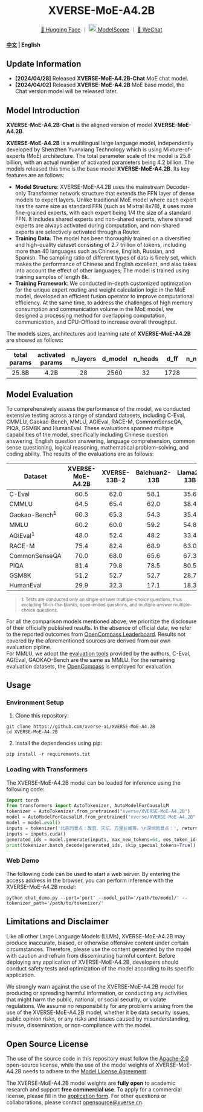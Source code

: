 <div align="center">
<h1>
  XVERSE-MoE-A4.2B
</h1>
</div>

<p align="center">
        <a href="https://huggingface.co/xverse">🤗 Hugging Face</a>&nbsp｜
        <a href="https://modelscope.cn/organization/xverse" rel="nofollow"><img src="resources/modelscope.png" width="20px" style="max-width: 100%;"> ModelScope</a>&nbsp｜
        <a href="resources/wechat.png">💬 WeChat</a>
</p>

<h4 align="left">
    <p>
        <a href="README.md">中文</a> |
        <b>English</b>
    <p>
</h4>

## Update Information
- **[2024/04/28]** Released **XVERSE-MoE-A4.2B-Chat** MoE chat model.
- **[2024/04/02]** Released **XVERSE-MoE-A4.2B** MoE base model, the Chat version model will be released later.

## Model Introduction

**XVERSE-MoE-A4.2B-Chat** is the aligned version of model **XVERSE-MoE-A4.2B**.

**XVERSE-MoE-A4.2B** is a multilingual large language model, independently developed by Shenzhen Yuanxiang Technology which is using Mixture-of-experts (MoE) architecture. The total parameter scale of the model is 25.8 billion, with an actual number of activated parameters being 4.2 billion. The models released this time is the base model **XVERSE-MoE-A4.2B**. Its key features are as follows:

- **Model Structure**: XVERSE-MoE-A4.2B uses the mainstream Decoder-only Transformer network structure that extends the FFN layer of dense models to expert layers. Unlike traditional MoE model where each expert has the same size as standard FFN (such as Mixtral 8x7B), it uses more fine-grained experts, with each expert being 1/4 the size of a standard FFN. It includes shared experts and non-shared experts, where shared experts are always activated during computation, and non-shared experts are selectively activated through a Router.
- **Training Data**: The model has been thoroughly trained on a diversified and high-quality dataset consisting of 2.7 trillion of tokens, including more than 40 languages such as Chinese, English, Russian, and Spanish. The sampling ratio of different types of data is finely set, which makes the performance of Chinese and English excellent, and also takes into account the effect of other languages; The model is trained using training samples of length 8k.
- **Training Framework**: We conducted in-depth customized optimization for the unique expert routing and weight calculation logic in the MoE model, developed an efficient fusion operator to improve computational efficiency. At the same time, to address the challenges of high memory consumption and communication volume in the MoE model, we designed a processing method for overlapping computation, communication, and CPU-Offload to increase overall throughput.

The models sizes, architectures and learning rate of **XVERSE-MoE-A4.2B** are showed as follows:

| total params | activated params | n_layers | d_model | n_heads | d_ff | n_non_shared_experts | n_shared_experts | top_k |   lr   |
| :----------: | :--------------: | :------: | :-----: | :-----: | :--: | :------------------: | :--------------: | :---: | :----: |
|    25.8B     |       4.2B       |    28    |  2560   |   32    | 1728 |          64          |        2         |   6   | 3.5e−4 |

## Model Evaluation

To comprehensively assess the performance of the model, we conducted extensive testing across a range of standard datasets, including C-Eval, CMMLU, Gaokao-Bench, MMLU, AGIEval, RACE-M, CommonSenseQA, PIQA, GSM8K and HumanEval. These evaluations spanned multiple capabilities of the model, specifically including Chinese question answering, English question answering, language comprehension, common sense questioning, logical reasoning, mathematical problem-solving, and coding ability. The results of the evaluations are as follows:

| Dataset                  | XVERSE-MoE-A4.2B | XVERSE-13B-2 | Baichuan2-13B | Llama2-13B | Llama1-65B | XVERSE-7B | DeepSeek-7B | Mistral-7B | Gemma-7B | DeepSeek-MoE-16B |
| ------------------------ | :--------------: | :----------: | :-----------: | :--------: | :--------: | :-------: | :---------: | :--------: | :------: | :--------------: |
| C-Eval                   |       60.5       |     62.0     |     58.1      |    35.6    |    38.8    |   57.1    |    45.0     |    45.1    |   50.0   |       40.6       |
| CMMLU                    |       64.5       |     65.4     |     62.0      |    38.4    |    40.6    |   61.3    |    47.2     |    44.9    |   50.5   |       42.5       |
| Gaokao-Bench<sup>1</sup> |       60.3       |     65.3     |     54.3      |    35.4    |    38.9    |   61.7    |    35.4     |    40.2    |   42.3   |       29.1       |
| MMLU                     |       60.2       |     60.0     |     59.2      |    54.8    |    63.4    |   56.6    |    48.2     |    62.5    |   64.3   |        45        |
| AGIEval<sup>1</sup>      |       48.0       |     52.4     |     48.2      |    33.4    |    42.4    |   46.9    |    26.4     |    41.2    |   41.7   |       31.7       |
| RACE-M                   |       75.4       |     82.4     |     68.9      |    63.0    |    67.9    |   79.0    |    63.2     |    67.5    |   80.2   |       61.9       |
| CommonSenseQA            |       70.0       |     68.0     |     65.6      |    67.3    |    74.0    |   64.1    |    56.4     |    68.8    |   74.0   |       54.8       |
| PIQA                     |       81.4       |     79.8     |     78.5      |    80.5    |    82.8    |   76.7    |    79.2     |    82.2    |   81.2   |       80.2       |
| GSM8K                    |       51.2       |     52.7     |     52.7      |    28.7    |    50.9    |   19.3    |    17.4     |    35.4    |   46.4   |       18.8       |
| HumanEval                |       29.9       |     32.3     |     17.1      |    18.3    |    23.7    |   10.4    |    26.2     |    26.2    |   32.3   |       26.8       |

> <sup>1: Tests are conducted only on single-answer multiple-choice questions, thus excluding fill-in-the-blanks, open-ended questions, and multiple-answer multiple-choice questions.</sup>   

For all the comparison models mentioned above, we prioritize the disclosure of their officially published results. In the absence of official data, we refer to the reported outcomes from [OpenCompass Leaderboard](https://opencompass.org.cn/leaderboard-llm). Results not covered by the aforementioned sources are derived from our own evaluation pipline.   
For MMLU, we adopt the [evaluation tools](https://github.com/hendrycks/test) provided by the authors, C-Eval, AGIEval, GAOKAO-Bench are the same as MMLU. For the remaining evaluation datasets, the [OpenCompass](https://github.com/open-compass/OpenCompass/) is employed for evaluation.

## Usage

### Environment Setup

1. Clone this repository:

```shell
git clone https://github.com/xverse-ai/XVERSE-MoE-A4.2B
cd XVERSE-MoE-A4.2B
```

2. Install the dependencies using pip:

```shell
pip install -r requirements.txt
```

### Loading with Transformers

The XVERSE-MoE-A4.2B model can be loaded for inference using the following code:

```python
import torch
from transformers import AutoTokenizer, AutoModelForCausalLM
tokenizer = AutoTokenizer.from_pretrained("xverse/XVERSE-MoE-A4.2B")
model = AutoModelForCausalLM.from_pretrained("xverse/XVERSE-MoE-A4.2B", trust_remote_code=True, torch_dtype=torch.bfloat16, device_map='auto')
model = model.eval()
inputs = tokenizer('北京的景点：故宫、天坛、万里长城等。\n深圳的景点：', return_tensors='pt').input_ids
inputs = inputs.cuda()
generated_ids = model.generate(inputs, max_new_tokens=64, eos_token_id=tokenizer.eos_token_id, repetition_penalty=1.1)
print(tokenizer.batch_decode(generated_ids, skip_special_tokens=True))
```

### Web Demo

The following code can be used to start a web server. By entering the access address in the browser, you can perform inference with the XVERSE-MoE-A4.2B model:

```shell
python chat_demo.py --port='port' --model_path='/path/to/model/' --tokenizer_path='/path/to/tokenizer/'
```

## Limitations and Disclaimer

Like all other Large Language Models (LLMs), XVERSE-MoE-A4.2B may produce inaccurate, biased, or otherwise offensive content under certain circumstances. Therefore, please use the content generated by the model with caution and refrain from disseminating harmful content. Before deploying any application of XVERSE-MoE-A4.2B, developers should conduct safety tests and optimization of the model according to its specific application.

We strongly warn against the use of the XVERSE-MoE-A4.2B model for producing or spreading harmful information, or conducting any activities that might harm the public, national, or social security, or violate regulations. We assume no responsibility for any problems arising from the use of the XVERSE-MoE-A4.2B model, whether it be data security issues, public opinion risks, or any risks and issues caused by misunderstanding, misuse, dissemination, or non-compliance with the model.

## Open Source License

The use of the source code in this repository must follow the [Apache-2.0](LICENSE) open-source license, while the use of the model weights of XVERSE-MoE-A4.2B needs to adhere to the [Model License Agreement](MODEL_LICENSE.pdf).

The XVERSE-MoE-A4.2B model weights are **fully open** to academic research and support **free commercial use**.  To apply for a commercial license, please fill in the [application form](https://chat.xverse.cn/home/business.html). For other questions or collaborations, please contact <opensource@xverse.cn>.

